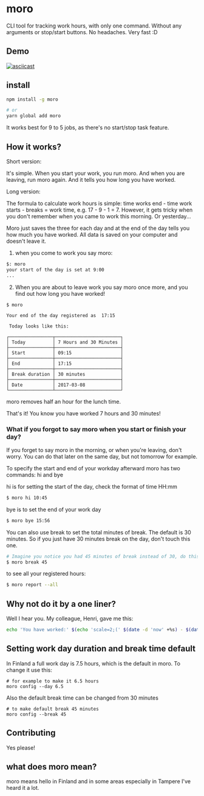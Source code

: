# moro
CLI tool for tracking work hours, with only one command. Without any arguments or stop/start buttons. No headaches. Very fast :D

## Demo
[![asciicast](https://asciinema.org/a/f0vb5tlseh1aqyo5xspn4e4qs.png)](https://asciinema.org/a/f0vb5tlseh1aqyo5xspn4e4qs)

## install

```bash
npm install -g moro

# or
yarn global add moro
```
It works best for 9 to 5 jobs, as there's no start/stop task feature.

## How it works?
Short version:

It's simple. When you start your work, you run moro. And when you are leaving, run moro again. And it tells you how long you have worked.

Long version:

The formula to calculate work hours is simple: time works end - time work starts - breaks = work time, e.g. 17 - 9 - 1 = 7. However, it gets tricky when you don't remember when you came to work this morning. Or yesterday...

Moro just saves the three for each day and at the end of the day tells you how much you have worked. All data is saved on your computer and doesn't leave it.

1. when you come to work you say moro:
```bash
$: moro
your start of the day is set at 9:00
...
```
2. When you are about to leave work you say moro once more, and you find out how long you have worked!
```
$ moro

Your end of the day registered as  17:15

 Today looks like this:

┌────────────────┬────────────────────────┐
│ Today          │ 7 Hours and 30 Minutes │
├────────────────┼────────────────────────┤
│ Start          │ 09:15                  │
├────────────────┼────────────────────────┤
│ End            │ 17:15                  │
├────────────────┼────────────────────────┤
│ Break duration │ 30 minutes             │
├────────────────┼────────────────────────┤
│ Date           │ 2017-03-08             │
└────────────────┴────────────────────────┘
```

moro removes half an hour for the lunch time.

That's it! You know you have worked 7 hours and 30 minutes!

### What if you forgot to say moro when you start or finish your day?
If you forget to say moro in the morning, or when you're leaving, don't worry. You can do that later on the same day, but not tomorrow for example.

To specify the start and end of your workday afterward moro has two commands: hi and bye

hi is for setting the start of the day, check the format of time HH:mm

```bash
$ moro hi 10:45
```

bye is to set the end of your work day

```bash
$ moro bye 15:56
```

You can also use break to set the total minutes of break. The default is 30 minutes. So if you just have 30 minutes break on the day, don't touch this one.

```bash
# Imagine you notice you had 45 minutes of break instead of 30, do this to set it
$ moro break 45
```

to see all your registered hours:

```bash
$ moro report --all
```
## Why not do it by a one liner?
Well I hear you. My colleague, Henri, gave me this:

```bash
echo 'You have worked:' $(echo 'scale=2;(' $(date -d 'now' +%s) - $(date -d "$(journalctl -t systemd-logind -b | grep 'Lid opened' | tail -n1 | awk '{print $1, $2, $3}')" +%s) ')' / 3600 | bc) 'hours'
```

## Setting work day duration and break time default
In Finland a full work day is 7.5 hours, which is the default in moro. To change it use this:

```
# for example to make it 6.5 hours
moro config --day 6.5
```

Also the default break time can be changed from 30 minutes

```
# to make default break 45 minutes
moro config --break 45
```

## Contributing
Yes please!

## what does moro mean?
moro means hello in Finland and in some areas especially in Tampere I've heard it a lot.
